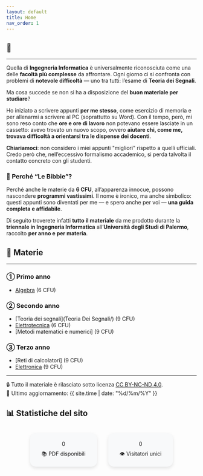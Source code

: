 ```yaml
---
layout: default
title: Home
nav_order: 1
---
```


<h2>📘 <span id="typed"></span></h2>

<script src="https://cdn.jsdelivr.net/npm/typed.js@2.0.12"></script>
<script>
  document.addEventListener('DOMContentLoaded', function () {
    new Typed('#typed', {
      strings: [
        'Le Bibbie di Ingegneria Informatica',
        'Appunti universitari in versione digitale',
        'Università degli Studi di Palermo'
      ],
      typeSpeed: 50,
      backSpeed: 25,
      loop: true
    });
  });
</script>
---
Quella di **Ingegneria Informatica** è universalmente riconosciuta come una delle **facoltà più complesse** da affrontare.
Ogni giorno ci si confronta con problemi di **notevole difficoltà** — uno tra tutti: l’esame di **Teoria dei Segnali**.

Ma cosa succede se non si ha a disposizione del **buon materiale per studiare**?

Ho iniziato a scrivere appunti **per me stesso**, come esercizio di memoria e per allenarmi a scrivere al PC (soprattutto su Word).
Con il tempo, però, mi sono reso conto che **ore e ore di lavoro** non potevano essere lasciate in un cassetto: avevo trovato un nuovo scopo, ovvero
**aiutare chi, come me, trovava difficoltà a orientarsi tra le dispense dei docenti**.

**Chiariamoci**: non considero i miei appunti "migliori" rispetto a quelli ufficiali.
Credo però che, nell’eccessivo formalismo accademico, si perda talvolta il contatto concreto con gli studenti.

### 📖 Perché “Le Bibbie”?  
Perché anche le materie da **6 CFU**, all’apparenza innocue, possono nascondere **programmi vastissimi**. Il nome è ironico, ma anche 
simbolico: questi appunti sono diventati per me — e spero anche per voi — **una guida completa e affidabile**.

Di seguito troverete infatti **tutto il materiale** da me prodotto durante la **triennale in Ingegneria Informatica** all’**Università degli Studi di Palermo**, 
raccolto **per anno e per materia**.

## 📂 Materie
---
### ➀ Primo anno

- [Algebra](Algebra/) (6 CFU)

### ➁ Secondo anno

- [Teoria dei segnali](Teoria Dei Segnali/) (9 CFU)
- [Elettrotecnica](Elettrotecnica/) (6 CFU)
- [Metodi matematici e numerici] (9 CFU)

### ➂ Terzo anno

- [Reti di calcolatori] (9 CFU)
- [Elettronica](Elettronica/) (9 CFU)

---
🔒 Tutto il materiale è rilasciato sotto licenza [CC BY-NC-ND 4.0](https://creativecommons.org/licenses/by-nc-nd/4.0/).  
🔗 Ultimo aggiornamento: {{ site.time | date: "%d/%m/%Y" }}

## 📊 Statistiche del sito

<div class="counter-container">
  <div class="counter-box">
    <span id="pdf-count">0</span>
    <p>📚 PDF disponibili</p>
  </div>
  <div class="counter-box">
    <span id="visitor-count" data-id="TUO-CounterID">0</span>
    <p>👁️ Visitatori unici</p>
  </div>
</div>

<style>
.counter-container {
  display: flex; flex-wrap: wrap; justify-content: center; gap: 30px; margin-top: 2rem;
}
.counter-box {
  text-align: center; background: #f8f9fa; padding: 20px 30px; border-radius: 15px;
  box-shadow: 0 4px 10px rgba(0,0,0,0.1);
}
.counter-box p { margin: 0.5rem 0 0; }
.counter { font-size: 2.5rem; font-weight: bold; color: #1a73e8; display: block; }
</style>

<script>
// 1. Contatore PDF via GitHub API
(async function(){
  const folders = ["Teoria%20Dei%20Segnali", "Reti%20di%20calcolatori", "Elettrotecnica", "Elettronica"];
  const repo = "MARMAR-747/Bibbie";
  let total = 0;
  for(let folder of folders){
    const res = await fetch(`https://api.github.com/repos/${repo}/contents/${folder}`);
    if(res.ok){
      const list = await res.json();
      total += list.filter(f => f.name.toLowerCase().endsWith(".pdf")).length;
    }
  }
  document.getElementById("pdf-count").innerText = total;
})();
</script>

<script src="https://counter.dev/script.js" async data-id="034d69c8-e18d-474d-a527-c0416749534b"></script>
<script>
// 2. Aggiorna contatore visitatori da Counter.dev
window.addEventListener('DOMContentLoaded', () => {
  const el = document.getElementById("visitor-count");
  const id = el.getAttribute("data-id");
  fetch(`https://counter.dev/api/stat/${id}`)
    .then(res => res.json())
    .then(json => { el.innerText = json.total; });
});
</script>
